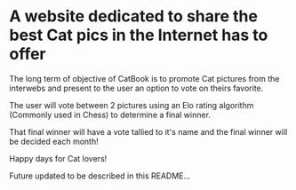 # A website dedicated to share the best Cat pics in the Internet has to offer

The long term of objective of CatBook is to promote Cat pictures from the interwebs and present to the user an option to vote on theirs favorite.

The user will vote between 2 pictures using an Elo rating algorithm (Commonly used in Chess) to determine a final winner.

That final winner will have a vote tallied to it's name and the final winner will be decided each month!

Happy days for Cat lovers!


Future updated to be described in this README...